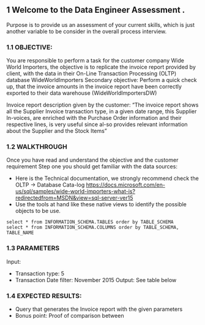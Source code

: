 ## 1	Welcome to the Data Engineer Assessment .

Purpose is to provide us an assessment of your current skills, which is just another variable to be consider in the overall process interview.

### 1.1	OBJECTIVE:
You are responsible to perform a task for the customer company Wide World Importers, the objective is to replicate the invoice report provided by client, with the data in their On-Line Transaction Processing (OLTP) database WideWorldImporters
Secondary objective: Perform a quick check up, that the invoice amounts in the invoice report have been correctly exported to their data warehouse (WideWorldImportersDW)

Invoice report description given by the customer:
“The invoice report shows all the Supplier Invoice transaction type, in a given date range, this Supplier In-voices, are enriched with the Purchase Order information and their respective lines, is very useful since al-so provides relevant information about the Supplier and the Stock Items” 

### 1.2	WALKTHROUGH
Once you have read and understand the objective and the customer requirement
Step one you should get familiar with the data sources:
* Here is the Technical documentation, we strongly recommend check the OLTP   -> Database Cata-log
https://docs.microsoft.com/en-us/sql/samples/wide-world-importers-what-is?redirectedfrom=MSDN&view=sql-server-ver15
* Use the tools at hand like these native views to identify the possible objects to be use.
```
select * from INFORMATION_SCHEMA.TABLES order by TABLE_SCHEMA
select * from INFORMATION_SCHEMA.COLUMNS order by TABLE_SCHEMA, TABLE_NAME
```
### 1.3	PARAMETERS
Input: 
 * Transaction type: 5
 * Transaction Date filter: November 2015
Output:
See table below

### 1.4	EXPECTED RESULTS:
 * Query that generates the Invoice report with the given parameters
 * Bonus point: Proof of comparison between 
